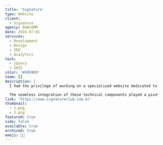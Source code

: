 ```yaml
---
title: 'Signature'
type: Website
client:
  - Signature
agency: DOACOMM
date: 2016-07-01
services:
  - Development
  - Design
  - SEO
  - Analytics
tech:
  - jQuery
  - SASS
color: '#b9b9b9'
team: []
description: |
  I had the privilege of working on a specialized website dedicated to promoting an exclusive community of professionals who shared a common passion for technical excellence and exceptional experiences in health, well-being, and aesthetics. The project involved meticulous design execution, where I carefully crafted visually captivating interfaces that exuded sophistication and exclusivity. Additionally, I took charge of the programming aspect and skillfully implemented SEO techniques to enhance the website's visibility in search engine rankings, expanding its reach to a broader audience.

  The seamless integration of these technical components played a pivotal role in effectively promoting the exclusive community. By combining captivating design elements with optimized SEO practices, we emphasized the unique value proposition of the community and delivered an engaging user experience that resonated with visitors. The website's interfaces were thoughtfully designed to encapsulate the desired essence of sophistication and exclusivity, providing a visually appealing platform that reflected the community's ethos. Through our meticulous attention to detail and technical expertise, we successfully created a website that effectively showcased the community's offerings and attracted a wider audience, fostering a sense of belonging and engagement among its members.
link: 'https://www.signatureclub.com.br'
thumbnail:
  - 1.png
  - 2.png
featured: true
side: false
available: true
archived: true
emoji: 🤝🏼
---
```

